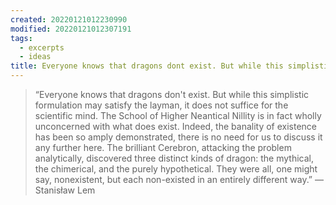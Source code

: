 ```yaml
---
created: 20220121012230990
modified: 20220121012307191
tags:
  - excerpts
  - ideas
title: Everyone knows that dragons dont exist. But while this simplistic...
---
```


> “Everyone knows that dragons don't exist. But while this simplistic formulation may satisfy the layman, it does not suffice for the scientific mind. The School of Higher Neantical Nillity is in fact wholly unconcerned with what does exist. Indeed, the banality of existence has been so amply demonstrated, there is no need for us to discuss it any further here. The brilliant Cerebron, attacking the problem analytically, discovered three distinct kinds of dragon: the mythical, the chimerical, and the purely hypothetical. They were all, one might say, nonexistent, but each non-existed in an entirely different way.” — Stanisław Lem
